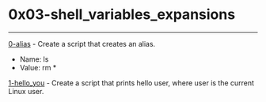 # 0x03-shell_variables_expansions

___

[0-alias](./0-alias) - Create a script that creates an alias.
- Name: ls
- Value: rm *

[1-hello_you](./1-hello_you) - Create a script that prints hello user, where user is the current Linux user.


